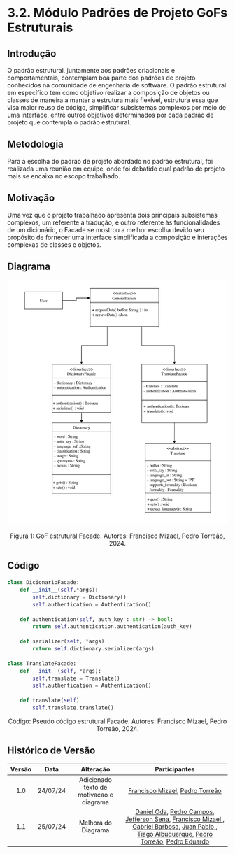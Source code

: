 # 3.2. Módulo Padrões de Projeto GoFs Estruturais

## Introdução
O padrão estrutural, juntamente aos padrões criacionais e comportamentais, contemplam boa parte dos padrões de projeto conhecidos na comunidade de engenharia de software. O padrão estrutural em específico tem como objetivo realizar a composição de objetos ou classes de maneira a manter a estrutura mais flexível, estrutura essa que visa maior reuso de código, simplificar subsistemas complexos por meio de uma interface, entre outros objetivos determinados por cada padrão de projeto que contempla o padrão estrutural.

## Metodologia
Para a escolha do padrão de projeto abordado no padrão estrutural, foi realizada uma reunião em equipe, onde foi debatido qual padrão de projeto mais se encaixa no escopo trabalhado. 

## Motivação

Uma vez que o projeto trabalhado apresenta dois principais subsistemas complexos, um referente a tradução, e outro referente às funcionalidades de um dicionário, o Facade se mostrou a melhor escolha devido seu propósito de fornecer uma interface simplificada a composição e interações complexas de classes e objetos.

## Diagrama 

<div>
<img src="../img/PadroesDeProjeto/GoFFacade.png" alt="Facade diagrama">
<p align='center'>Figura 1: GoF estrutural Facade. Autores: Francisco Mizael, Pedro Torreão, 2024.</p>
</div>

## Código
```python
class DicionarioFacade:
    def __init__(self,*args):
        self.dictionary = Dictionary()
        self.authentication = Authentication()
    
    def authentication(self, auth_key : str) -> bool:
        return self.authentication.authentication(auth_key)

    def serializer(self, *args)
        return self.dictionary.serializer(args)

class TranslateFacade:
    def __init__(self, *args):
        self.translate = Translate()
        self.authentication = Authentication()
    
    def translate(self)
        self.translate.translate()
```
<div>
<p align='center'>Código: Pseudo código estrutural Facade. Autores: Francisco Mizael, Pedro Torreão, 2024.</p>
</div>

## Histórico de Versão
<center>

| Versão |   Data   |                           Alteração                           |                                        Participantes                                         |
| :----: | :------: |:-------------------------------------------------------------:|:--------------------------------------------------------------------------------------------:|
|  1.0   | 24/07/24 |                     Adicionado texto de motivacao e diagrama                     |                                            [Francisco Mizael](https://github.com/frmiza/), [Pedro Torreão](https://github.com/PedroTorreao21/) |
|  1.1   | 25/07/24 |                     Melhora do Diagrama                | [Daniel Oda](https://github.com/danieloda/), [Pedro Campos](https://github.com/pedrocampos0), [Jefferson Sena](https://github.com/JeffersonSenaa/),  [Francisco Mizael ](https://github.com/frmiza), [Gabriel Barbosa](https://github.com/gabrie1barbosa), [Juan Pablo ](https://github.com/Juan-Ricarte), [Tiago Albuquerque](https://github.com/Tiago1604), [Pedro Torreão](https://github.com/PedroTorreao21), [Pedro Eduardo](https://github.com/PedroEduardoSS) |

</center>